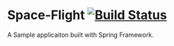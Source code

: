 # Space-Flight  [![Build Status](https://travis-ci.org/danielsolawa/Space-Flight.svg?branch=master)](https://travis-ci.org/danielsolawa/Space-Flight)
A Sample applicaiton built with Spring Framework.
